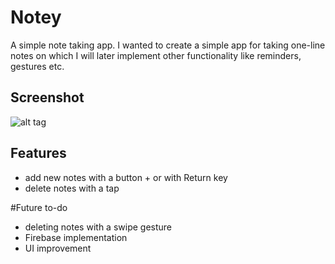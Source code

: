 # Notey
A simple note taking app. I wanted to create a simple app for taking one-line notes on which I will later implement other functionality like reminders, gestures etc.

## Screenshot
![alt tag](http://d.pr/i/OIF1/5gvYaIGU+)


## Features
- add new notes with a button + or with Return key
- delete notes with a tap

#Future to-do
- deleting notes with a swipe gesture
- Firebase implementation
- UI improvement
